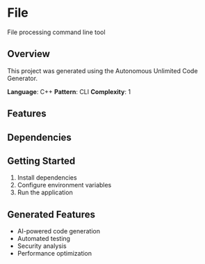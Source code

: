 # File

File processing command line tool

## Overview
This project was generated using the Autonomous Unlimited Code Generator.

**Language**: C++
**Pattern**: CLI
**Complexity**: 1

## Features

## Dependencies

## Getting Started
1. Install dependencies
2. Configure environment variables
3. Run the application

## Generated Features
- AI-powered code generation
- Automated testing
- Security analysis
- Performance optimization
